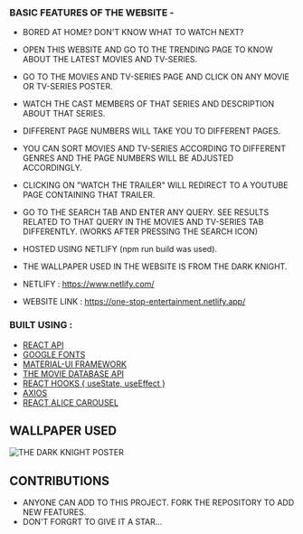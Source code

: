 ### BASIC FEATURES OF THE WEBSITE - 

- BORED AT HOME? DON'T KNOW WHAT TO WATCH NEXT?
- OPEN THIS WEBSITE AND GO TO THE TRENDING PAGE TO KNOW ABOUT THE LATEST MOVIES AND TV-SERIES.
- GO TO THE MOVIES AND TV-SERIES PAGE AND CLICK ON ANY MOVIE OR TV-SERIES POSTER.
- WATCH THE CAST MEMBERS OF THAT SERIES AND DESCRIPTION ABOUT THAT SERIES.
- DIFFERENT PAGE NUMBERS WILL TAKE YOU TO DIFFERENT PAGES.
- YOU CAN SORT MOVIES AND TV-SERIES ACCORDING TO DIFFERENT GENRES AND THE PAGE NUMBERS WILL BE ADJUSTED ACCORDINGLY.
- CLICKING ON "WATCH THE TRAILER" WILL REDIRECT TO A YOUTUBE PAGE CONTAINING THAT TRAILER.
- GO TO THE SEARCH TAB AND ENTER ANY QUERY. SEE RESULTS RELATED TO THAT QUERY IN THE MOVIES AND TV-SERIES TAB DIFFERENTLY. (WORKS AFTER PRESSING THE SEARCH ICON)
- HOSTED USING NETLIFY (npm run build was used).
- THE WALLPAPER USED IN THE WEBSITE IS FROM THE DARK KNIGHT.

- NETLIFY : https://www.netlify.com/
- WEBSITE LINK : https://one-stop-entertainment.netlify.app/


### BUILT USING :

- [REACT API](https://reactjs.org/)
- [GOOGLE FONTS](https://fonts.google.com/)
- [MATERIAL-UI FRAMEWORK](https://material-ui.com/)
- [THE MOVIE DATABASE API](https://developers.themoviedb.org/3)
- [REACT HOOKS { useState, useEffect }](https://reactjs.org/docs/hooks-intro.html)
- [AXIOS](https://www.npmjs.com/package/axios)
- [REACT ALICE CAROUSEL](https://www.npmjs.com/package/react-alice-carousel)


## WALLPAPER USED

![THE DARK KNIGHT POSTER](https://user-images.githubusercontent.com/69300297/116802441-55ba8880-ab30-11eb-9640-9536b479bab3.jpg)

## CONTRIBUTIONS

- ANYONE CAN ADD TO THIS PROJECT. FORK THE REPOSITORY TO ADD NEW FEATURES.
- DON'T FORGRT TO GIVE IT A STAR...

